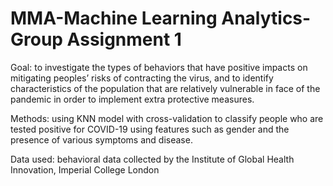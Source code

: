 # MMA-Machine Learning Analytics-Group Assignment 1

Goal: to investigate the types of behaviors that have positive impacts on mitigating peoples’ risks of contracting the virus, and to identify characteristics of the population that are relatively vulnerable in face of the pandemic in order to implement extra protective measures.

Methods: using KNN model with cross-validation to classify people who are tested positive for COVID-19 using features such as gender and the presence of various symptoms and disease.

Data used: behavioral data collected by the Institute of Global Health Innovation, Imperial College London
